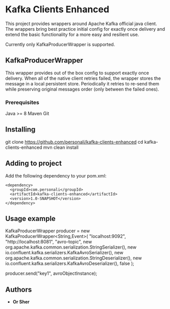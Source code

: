 # Kafka Clients Enhanced

This project provides wrappers around Apache Kafka official java client.
The wrappers bring best practice initial config for exactly once delivery
and extend the basic functionality for a more easy and resilient use.

Currently only KafkaProducerWrapper is supported.

## KafkaProducerWrapper

This wrapper provides out of the box config to support exactly once delivery.
When all of the native client retries failed, the wrapper stores the message in a local persistent store.
Periodically it retries to re-send them while preserving original messages order (only between the failed ones).

### Prerequisites
Java >= 8
Maven
Git

## Installing

git clone https://github.com/personali/kafka-clients-enhanced
cd kafka-clients-enhanced
mvn clean install

## Adding to project

Add the following dependency to your pom.xml:

    <dependency>
      <groupId>com.personali</groupId>
      <artifactId>kafka-clients-enhanced</artifactId>
      <version>1.0-SNAPSHOT</version>
    </dependency>

## Usage example

KafkaProducerWrapper producer = new KafkaProducerWrapper<String,Event>(
                "localhost:9092",
                "http://localhost:8081",
                "avro-topic",
                new org.apache.kafka.common.serialization.StringSerializer(),
                new io.confluent.kafka.serializers.KafkaAvroSerializer(),
                new org.apache.kafka.common.serialization.StringDeserializer(),
                new io.confluent.kafka.serializers.KafkaAvroDeserializer(),
                false
                );

producer.send("key1", avroObjectInstance);

## Authors

* **Or Sher**


